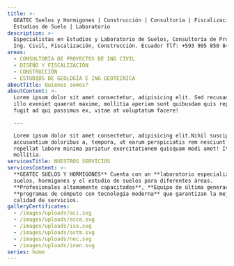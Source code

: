 ```yaml
---
title: >-
  GEATEC Suelos y Hormigones | Construcción | Consultoría | Fiscalización |
  Estudios de Suelo | Laboratorio
description: >-
  Especialistas en Estudios y Laboratorio de Suelos, Consultoría de Proyectos de
  Ing. Civil, Fiscalización, Construcción. Ecuador Tlf: +593 995 850 844
areas:
  - CONSULTORÍA DE PROYECTOS DE ING CIVIL
  - DISEÑO Y FISCALIZACIÓN
  - CONSTRUCCIÓN
  - ESTUDIOS DE GEOLOGÍA E ING GEOTÉCNICA
aboutTitle: Quiénes somos?
aboutContent: >-
  Lorem ipsum dolor sit amet consectetur, adipisicing elit. Sed recusandae sint
  illo eveniet quaerat maxime, mollitia aperiam sunt quibusdam quis repudiandae
  fugit ad qui possimus ex, vitae at voluptatum facere!

  ---

  Lorem ipsum dolor sit amet consectetur, adipisicing elit.Nihil suscipit
  accusantium doloribus a, tempora, ut earum perspiciatis rem nesciunt velit
  repellat labore minima pariatur exercitationem quisquam modi amet! Itaque,
  mollitia.
servicesTitle: NUESTROS SERVICIOS
servicesContent: >-
  **GEATEC SUELOS Y HORMIGONES** Cuenta con un **laboratorio especializado** en
  suelos, hormigones y el estudio de suelos para diferentes áreas.
  **Profesionales altamamente capacitados**, **Equipo de última generación** y
  **programas de cómputo con tecnología moderna** que garantizan la mejor
  calidad de servicios.
galleryCertificates:
  - /images/uploads/aci.svg
  - /images/uploads/asce.svg
  - /images/uploads/iso.svg
  - /images/uploads/astm.svg
  - /images/uploads/nec.svg
  - /images/uploads/inen.svg
series: home
---
```


